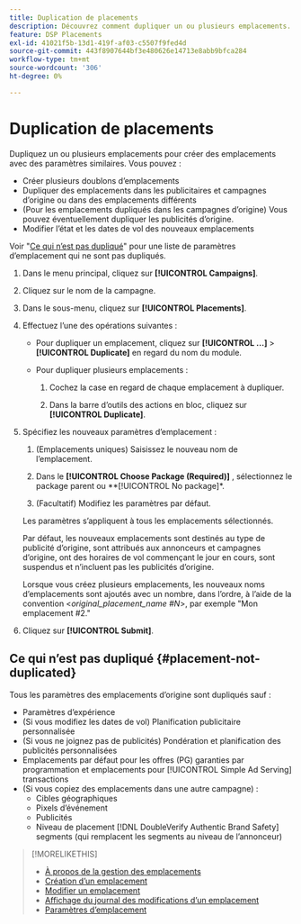 ```yaml
---
title: Duplication de placements
description: Découvrez comment dupliquer un ou plusieurs emplacements.
feature: DSP Placements
exl-id: 41021f5b-13d1-419f-af03-c5507f9fed4d
source-git-commit: 443f8907644bf3e480626e14713e8abb9bfca284
workflow-type: tm+mt
source-wordcount: '306'
ht-degree: 0%

---
```


# Duplication de placements

<!-- Some placements don't have this option. Clarify which placement types aren't eligible -- is it PG placements, or all placements using private inventory? And anything else? -->

Dupliquez un ou plusieurs emplacements pour créer des emplacements avec des paramètres similaires. Vous pouvez :

* Créer plusieurs doublons d’emplacements
* Dupliquer des emplacements dans les publicitaires et campagnes d’origine ou dans des emplacements différents
* (Pour les emplacements dupliqués dans les campagnes d’origine) Vous pouvez éventuellement dupliquer les publicités d’origine.
* Modifier l’état et les dates de vol des nouveaux emplacements

Voir &quot;[Ce qui n’est pas dupliqué](#placement-not-duplicated)&quot; pour une liste de paramètres d’emplacement qui ne sont pas dupliqués.

1. Dans le menu principal, cliquez sur **[!UICONTROL Campaigns]**.

1. Cliquez sur le nom de la campagne.

1. Dans le sous-menu, cliquez sur **[!UICONTROL Placements]**.

1. Effectuez l’une des opérations suivantes :

   * Pour dupliquer un emplacement, cliquez sur  **[!UICONTROL ...]** > **[!UICONTROL Duplicate]** en regard du nom du module.

   * Pour dupliquer plusieurs emplacements :

      1. Cochez la case en regard de chaque emplacement à dupliquer.

      1. Dans la barre d’outils des actions en bloc, cliquez sur **[!UICONTROL Duplicate]**.

1. Spécifiez les nouveaux paramètres d’emplacement :

   1. (Emplacements uniques) Saisissez le nouveau nom de l’emplacement.

   1. Dans le **[!UICONTROL Choose Package (Required)]** , sélectionnez le package parent ou **[!UICONTROL No package]*.

   1. (Facultatif) Modifiez les paramètres par défaut.

   Les paramètres s’appliquent à tous les emplacements sélectionnés.

   Par défaut, les nouveaux emplacements sont destinés au type de publicité d’origine, sont attribués aux annonceurs et campagnes d’origine, ont des horaires de vol commençant le jour en cours, sont suspendus et n’incluent pas les publicités d’origine.

   Lorsque vous créez plusieurs emplacements, les nouveaux noms d’emplacements sont ajoutés avec un nombre, dans l’ordre, à l’aide de la convention &lt;*original_placement_name #N*>, par exemple &quot;Mon emplacement #2.&quot;

1. Cliquez sur **[!UICONTROL Submit]**.

## Ce qui n’est pas dupliqué {#placement-not-duplicated}

Tous les paramètres des emplacements d’origine sont dupliqués sauf :

* Paramètres d’expérience
* (Si vous modifiez les dates de vol) Planification publicitaire personnalisée
* (Si vous ne joignez pas de publicités) Pondération et planification des publicités personnalisées
* Emplacements par défaut pour les offres (PG) garanties par programmation et emplacements pour [!UICONTROL Simple Ad Serving] transactions
* (Si vous copiez des emplacements dans une autre campagne) :
   * Cibles géographiques
   * Pixels d’événement
   * Publicités
   * Niveau de placement [!DNL DoubleVerify Authentic Brand Safety] segments (qui remplacent les segments au niveau de l’annonceur)

>[!MORELIKETHIS]
>
>* [À propos de la gestion des emplacements](placement-about.md)
>* [Création d’un emplacement](placement-create.md)
>* [Modifier un emplacement](placement-edit.md)
>* [Affichage du journal des modifications d’un emplacement](placement-change-log.md)
>* [Paramètres d’emplacement](placement-settings.md)


